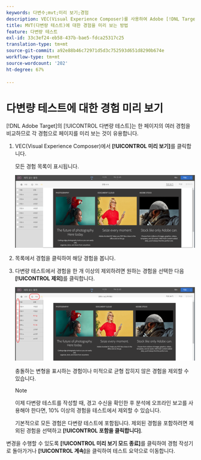 ```yaml
---
keywords: 다변수;mvt;미리 보기;경험
description: VEC(Visual Experience Composer)를 사용하여 Adobe [!DNL Target] 의 MVT(다변수 테스트) 활동에서 각 경험을 미리 보는 방법을 알아봅니다.
title: MVT(다변량 테스트)에 대한 경험을 미리 보는 방법
feature: 다변량 테스트
exl-id: 33c3ef24-eb58-437b-bae5-fdca25317c25
translation-type: tm+mt
source-git-commit: a92e88b46c72971d5d3c752593d651d8290b674e
workflow-type: tm+mt
source-wordcount: '202'
ht-degree: 67%

---
```


# 다변량 테스트에 대한 경험 미리 보기

[!DNL Adobe Target]의 [!UICONTROL 다변량 테스트]는 한 페이지의 여러 경험을 비교하므로 각 경험으로 페이지를 미리 보는 것이 유용합니다.

1. VEC(Visual Experience Composer)에서 **[!UICONTROL 미리 보기]**&#x200B;를 클릭합니다.

   모든 경험 목록이 표시됩니다.

   ![](assets/preview.png)

1. 목록에서 경험을 클릭하여 해당 경험을 봅니다.

1. 다변량 테스트에서 경험을 한 개 이상의 제외하려면 원하는 경험을 선택한 다음 **[!UICONTROL 제외]**&#x200B;를 클릭합니다.

   ![경험 제외](/help/c-activities/c-multivariate-testing/t-create-multivariate-test/assets/preview-mvt-exclude.png)

   충돌하는 변형을 표시하는 경험이나 미적으로 균형 잡히지 않은 경험을 제외할 수 있습니다.

   >[!NOTE]
   >
   >이제 다변량 테스트를 작성할 때, 경고 수신을 확인한 후 분석에 오프라인 보고를 사용해야 한다면, 10% 이상의 경험을 테스트에서 제외할 수 있습니다.

   기본적으로 모든 경험은 다변량 테스트에 포함됩니다. 제외된 경험을 포함하려면 제외된 경험을 선택하고 **[!UICONTROL 포함을 클릭합니다]**.

변경을 수행할 수 있도록 **[!UICONTROL 미리 보기 모드 종료]**&#x200B;를 클릭하여 경험 작성기로 돌아가거나 **[!UICONTROL 계속]**&#x200B;을 클릭하여 테스트 요약으로 이동합니다.
